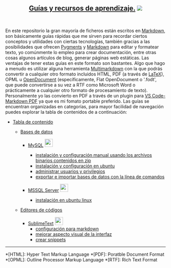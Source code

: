 [comment]: <> (Author: Marco Contreras Herrera)
[comment]: <> (Email: enidev911@gmail.com)

<h2 align="center">
  <u>Guías y recursos de aprendizaje.</u>
  <img src="./assets/ico/hand_with_pen.ico">
</h2>

<br>




En este repositorio la gran mayoría de ficheros están escritos en [Markdown](https://es.wikipedia.org/wiki/Markdown), son básicamente guías rápidas que me sirven para recordar ciertos conceptos y utilidades con ciertas tecnologías, también gracias a las posibilidades que ofrecen  [Pygments](https://pygments.org/) y [Markdown](https://es.wikipedia.org/wiki/Markdown) para editar y formatear texto, yo comúnmente lo empleo para crear documentación, entre otras cosas algunos artículos de blog, generar páginas web estáticas. Las ventajas de tener estas guías en este formato son bastantes. Algo que hago a menudo es utilizar alguna herramienta [Multimarkdown](https://fletcherpenney.net/multimarkdown/#whatismultimarkdown) con la que podrás convertir a cualquier otro formato incluidos HTML, PDF (a través de [LaTeX](https://es.wikipedia.org/wiki/LaTeX)), OPML u [OpenDocument](https://es.wikipedia.org/wiki/OpenDocument) (específicamente, Flat OpenDocument o '.fodt', que puede convertirse a su vez a RTF como Microsoft Word o prácticamente a cualquier otro formato de procesamiento de texto). Personalmente yo las convierto en PDF a través de un plugin para [VS Code-Markdown PDF](https://marketplace.visualstudio.com/items?itemName=yzane.markdown-pdf) ya que es mi fomato portable preferido. Las guías se encuentran organizadas en categorías, para mayor facilidad de navegación puedes explorar la tabla de contenidos de a continuación:


- [Tabla de contenido](#)

    * [Bases de datos](#)
        - [MySQL](devs/database/mysql) <img src='assets/ico/MySQL_Logo.ico' width='25'/>
            + [instalación y configuración manual usando los archivos binarios contenidos en zip](devs/database/mysql/install_zip)
            + [instalación y configuración en ubuntu](devs/database/mysql/install_in_ubuntu)
            + [administrar usuarios y privilegios](devs/database/mysql/manager_users_privileges)
            + [exportar e importar bases de datos con la línea de comandos](devs/database/mysql/mysqldump_import_export)
        - [MSSQL Server](#) <img src='assets/ico/microsoft_sql_server.ico' width='25'/>

            * [instalación en ubuntu linux](#)
            

    * [Editores de códigos](#)
        - [SublimeText](#) <img src='assets/ico/sublime_text.ico' width='25'/>
            + [configuración para markdown](devs/ide_code_editor/sublimetext/edit_markdown)
            + [mejorar aspecto visual de la interfaz](devs/ide_code_editor/sublimetext/theme_better)
            + [crear snippets](#)


---


*[HTML]: Hyper Text Markup Language
*[PDF]: Poratble Document Format
*[OPML]: Outline Processor Markup Language
*[RTF]: Rich Text Format